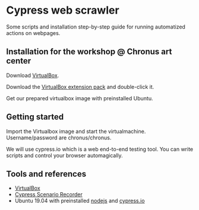 # Cypress web scrawler 

Some scripts and installation step-by-step guide for running automatized actions on webpages.

## Installation for the workshop @ Chronus art center

Download [VirtualBox](https://www.virtualbox.org/wiki/Downloads). 

Download the [VirtualBox extension pack](https://download.virtualbox.org/virtualbox/6.0.12/Oracle_VM_VirtualBox_Extension_Pack-6.0.12.vbox-extpack) and double-click it.

Get our prepared virtualbox image with preinstalled Ubuntu. 

## Getting started

Import the Virtualbox image and start the virtualmachine. Username/password are chronus/chronus.

We will use cypress.io which is a web end-to-end testing tool. You can write scripts and control your browser automagically.

## Tools and references

  - [VirtualBox](https://www.virtualbox.org)
  - [Cypress Scenario Recorder](https://chrome.google.com/webstore/detail/cypress-scenario-recorder/fmpgoobcionmfneadjapdabmjfkmfekb?hl=en)
  - Ubuntu 19.04 with preinstalled [nodejs](https://nodejs.org/en/) and [cypress.io](https://www.cypress.io/)


